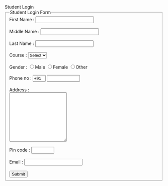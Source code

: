 <html>
<head>
	Student Login
</head>
<body>
<form>
<fieldset >
 <legend>Student Login Form</legend>
<label> First Name :</label>
 <input type="text" size="20"/> <br><br>
<label> Middle Name :</label>
 <input type="text" size="20"/> <br><br>
<label> Last Name :</label>
 <input type="text" size="20"/> <br><br>
<label> Course :</label>
<select>
 <option value="Course">Select</option>
 <option value="BCA">BCA</option>
 <option value="BBA">BBA</option>
 <option value="B.sc">B.sc</option>
 <option value="MCA">MCA</option>
 <option value="MBA">MBA</option>
</select><br><br>
<label> Gender :</label>
 <input type="radio" value="m" name="Gender"/>Male
 <input type="radio" value="f" name="Gender"/>Female
 <input type="radio" value="o" name="Gender"/>Other <br><br>
<label> Phone no :</label>
 <input type="text" value="+91" size="2"/>
 <input type="text" size="10"/> <br><br>
<label> Address : </label><br>
 <textarea col="10" rows="10"></textarea><br><br>
<label> Pin code :</label>
 <input type="text" size="6"/> <br><br>
<label> Email :</label>
 <input type="text" id="email"/> <br><br>
<button type="Submit">Submit </button>
</fieldset>
</form>
</body>
</html>
